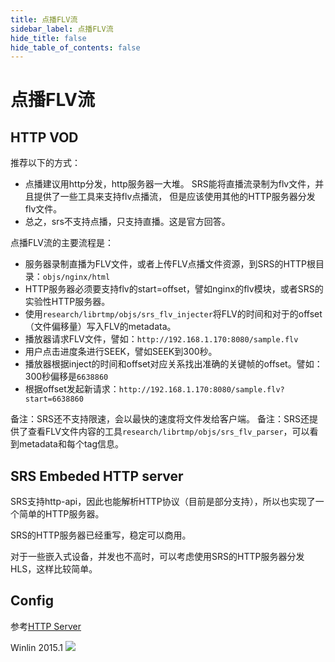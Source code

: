 ```yaml
---
title: 点播FLV流
sidebar_label: 点播FLV流
hide_title: false
hide_table_of_contents: false
---
```


# 点播FLV流

## HTTP VOD

推荐以下的方式：
* 点播建议用http分发，http服务器一大堆。
SRS能将直播流录制为flv文件，并且提供了一些工具来支持flv点播流，
但是应该使用其他的HTTP服务器分发flv文件。
* 总之，srs不支持点播，只支持直播。这是官方回答。

点播FLV流的主要流程是：

* 服务器录制直播为FLV文件，或者上传FLV点播文件资源，到SRS的HTTP根目录：`objs/nginx/html`
* HTTP服务器必须要支持flv的start=offset，譬如nginx的flv模块，或者SRS的实验性HTTP服务器。
* 使用`research/librtmp/objs/srs_flv_injecter`将FLV的时间和对于的offset（文件偏移量）写入FLV的metadata。
* 播放器请求FLV文件，譬如：`http://192.168.1.170:8080/sample.flv`
* 用户点击进度条进行SEEK，譬如SEEK到300秒。
* 播放器根据inject的时间和offset对应关系找出准确的关键帧的offset。譬如：300秒偏移是`6638860`
* 根据offset发起新请求：`http://192.168.1.170:8080/sample.flv?start=6638860`

备注：SRS还不支持限速，会以最快的速度将文件发给客户端。
备注：SRS还提供了查看FLV文件内容的工具`research/librtmp/objs/srs_flv_parser`，可以看到metadata和每个tag信息。

## SRS Embeded HTTP server

SRS支持http-api，因此也能解析HTTP协议（目前是部分支持），所以也实现了一个简单的HTTP服务器。

SRS的HTTP服务器已经重写，稳定可以商用。

对于一些嵌入式设备，并发也不高时，可以考虑使用SRS的HTTP服务器分发HLS，这样比较简单。

## Config

参考[HTTP Server](./http-server#config)

Winlin 2015.1
![](https://ossrs.net/gif/v1/sls.gif?site=ossrs.io&path=/lts/doc-zh-4/doc/flv-vod-stream)


